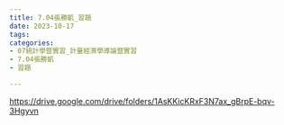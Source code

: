 ```yaml
---
title: 7.04張勝凱_習題
date: 2023-10-17
tags: 
categories:
- 07統計學暨實習_計量經濟學導論暨實習
- 7.04張勝凱
- 習題

---
```

https://drive.google.com/drive/folders/1AsKKicKRxF3N7ax_gBrpE-bqv-3Hgyvn
